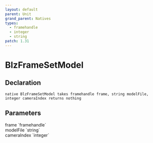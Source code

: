 ```yaml
---
layout: default
parent: Unit
grand_parent: Natives
types:
  - framehandle
  - integer
  - string
patch: 1.31
---
```


# BlzFrameSetModel

## Declaration

```
native BlzFrameSetModel takes framehandle frame, string modelFile, integer cameraIndex returns nothing
```

## Parameters
<dl>
  <dt>frame `framehandle`</dt>
  <dd></dd>

  <dt>modelFile `string`</dt>
  <dd></dd>

  <dt>cameraIndex `integer`</dt>
  <dd></dd>
</dl>